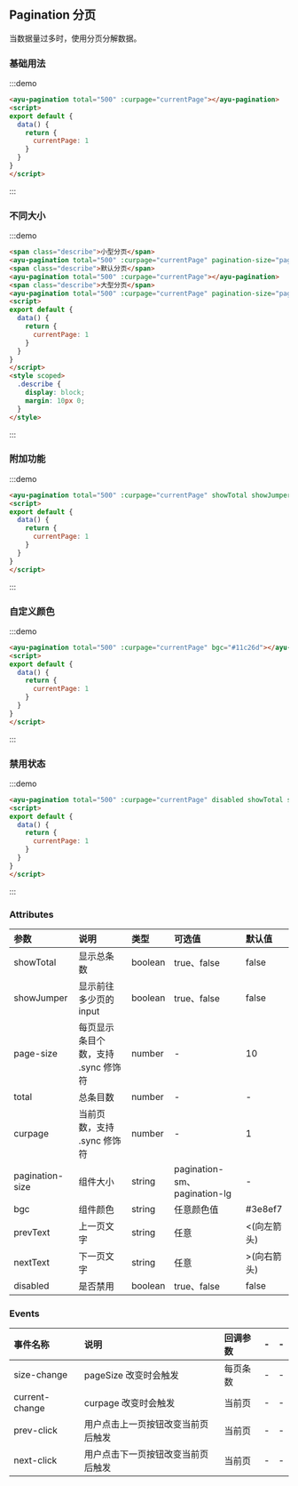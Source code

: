 ## Pagination 分页
当数据量过多时，使用分页分解数据。

### 基础用法
:::demo
``` html
<ayu-pagination total="500" :curpage="currentPage"></ayu-pagination>
<script>
export default {
  data() {
    return {
      currentPage: 1
    }
  }
}
</script>
```
:::

### 不同大小
:::demo
``` html
<span class="describe">小型分页</span>
<ayu-pagination total="500" :curpage="currentPage" pagination-size="pagination-sm"></ayu-pagination>
<span class="describe">默认分页</span>
<ayu-pagination total="500" :curpage="currentPage"></ayu-pagination>
<span class="describe">大型分页</span>
<ayu-pagination total="500" :curpage="currentPage" pagination-size="pagination-lg"></ayu-pagination>
<script>
export default {
  data() {
    return {
      currentPage: 1
    }
  }
}
</script>
<style scoped>
  .describe {
    display: block;
    margin: 10px 0;
  }
</style>
```
:::

### 附加功能
:::demo
``` html
<ayu-pagination total="500" :curpage="currentPage" showTotal showJumper></ayu-pagination>
<script>
export default {
  data() {
    return {
      currentPage: 1
    }
  }
}
</script>
```
:::

### 自定义颜色
:::demo
``` html
<ayu-pagination total="500" :curpage="currentPage" bgc="#11c26d"></ayu-pagination>
<script>
export default {
  data() {
    return {
      currentPage: 1
    }
  }
}
</script>
```
:::

### 禁用状态
:::demo
``` html
<ayu-pagination total="500" :curpage="currentPage" disabled showTotal showJumper></ayu-pagination>
<script>
export default {
  data() {
    return {
      currentPage: 1
    }
  }
}
</script>
```
:::

### Attributes
参数|说明|类型|可选值|默认值
:---|:---|:---|:---|:---
showTotal|显示总条数|boolean|true、false|false
showJumper|显示前往多少页的input|boolean|true、false|false
page-size|每页显示条目个数，支持 .sync 修饰符|number|-|10
total|总条目数|number|-|-
curpage|当前页数，支持 .sync 修饰符|number|-|1
pagination-size|组件大小|string|pagination-sm、pagination-lg|-
bgc|组件颜色|string|任意颜色值|#3e8ef7
prevText|上一页文字|string|任意|&lt;(向左箭头)
nextText|下一页文字|string|任意|&gt;(向右箭头)
disabled|是否禁用|boolean|true、false|false

### Events
事件名称|说明|回调参数|-|-
:---|:---|:---|:---|:---
size-change|pageSize 改变时会触发|每页条数|-|-
current-change|curpage 改变时会触发|当前页|-|-
prev-click|用户点击上一页按钮改变当前页后触发|当前页|-|-
next-click|用户点击下一页按钮改变当前页后触发|当前页|-|-